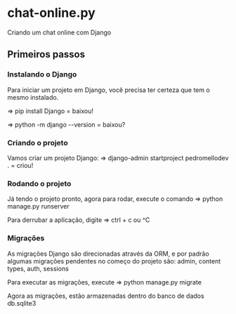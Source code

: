 # chat-online.py
Criando um chat online com Django

## Primeiros passos
### Instalando o Django
Para iniciar um projeto em Django, você precisa ter certeza que tem o mesmo instalado.

=> pip install Django = baixou!

=> python -m django --version = baixou?

### Criando o projeto
Vamos criar um projeto Django:
=> django-admin startproject pedromellodev . = criou!

### Rodando o projeto
Já tendo o projeto pronto, agora para rodar, execute o comando
=> python manage.py runserver

Para derrubar a aplicação, digite
=> ctrl + c ou ^C

### Migrações
As migrações Django são direcionadas através da ORM, e por padrão algumas migrações pendentes no começo do projeto são: admin, content types, auth, sessions

Para executar as migrações, execute
=> python manage.py migrate

Agora as migrações, estão armazenadas dentro do banco de dados db.sqlite3

